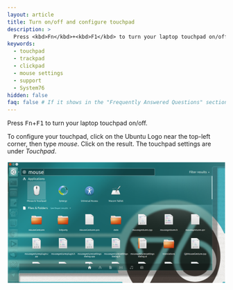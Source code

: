 ```yaml
---
layout: article
title: Turn on/off and configure touchpad
description: >
  Press <kbd>Fn</kbd>+<kbd>F1</kbd> to turn your laptop touchpad on/off. To configure your touchpad, click on the Ubuntu Logo near the top-left corner, then type _mouse_. Click on the result. The touchpad settings are under _Touchpad_.
keywords:
  - touchpad
  - trackpad
  - clickpad
  - mouse settings
  - support
  - System76
hidden: false
faq: false # If it shows in the "Frequently Answered Questions" section
---
```


Press <kbd>Fn</kbd>+<kbd>F1</kbd> to turn your laptop touchpad on/off.

To configure your touchpad, click on the Ubuntu Logo near the top-left corner, then type _mouse_. Click on the result. The touchpad settings are under _Touchpad_.

![Mouse in Dash](/images/touchpad/mouse-dash.png)
